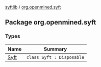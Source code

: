 [syftlib](../index.md) / [org.openmined.syft](./index.md)

## Package org.openmined.syft

### Types

| Name | Summary |
|---|---|
| [Syft](-syft/index.md) | `class Syft : Disposable` |
